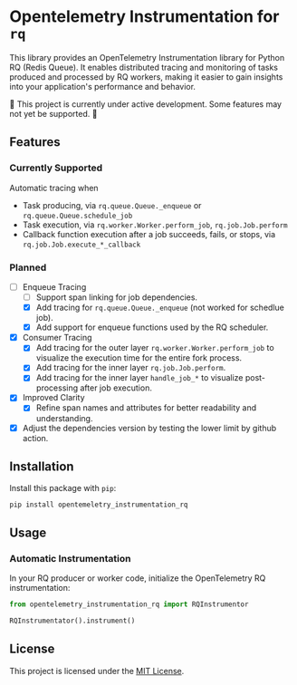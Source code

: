 # Opentelemetry Instrumentation for `rq`
This library provides an OpenTelemetry Instrumentation library for Python RQ (Redis Queue). It enables distributed tracing and monitoring of tasks produced and processed by RQ workers, making it easier to gain insights into your application's performance and behavior.

🚧 This project is currently under active development. Some features may not yet be supported. 🚧

## Features
### Currently Supported
Automatic tracing when
* Task producing, via `rq.queue.Queue._enqueue` or `rq.queue.Queue.schedule_job`
* Task execution, via `rq.worker.Worker.perform_job`, `rq.job.Job.perform`
* Callback function execution after a job succeeds, fails, or stops, via `rq.job.Job.execute_*_callback`

### Planned
- [ ] Enqueue Tracing
    - [ ] Support span linking for job dependencies.
    - [x] Add tracing for `rq.queue.Queue._enqueue` (not worked for schedlue job).
    - [x] Add support for enqueue functions used by the RQ scheduler.
- [x] Consumer Tracing
    - [x] Add tracing for the outer layer `rq.worker.Worker.perform_job` to visualize the execution time for the entire fork process.
    - [x] Add tracing for the inner layer `rq.job.Job.perform`.
    - [x] Add tracing for the inner layer `handle_job_*`  to visualize post-processing after job execution.
- [x] Improved Clarity
    - [x] Refine span names and attributes for better readability and understanding.
- [x] Adjust the dependencies version by testing the lower limit by github action.

## Installation
Install this package with `pip`:
```
pip install opentemeletry_instrumentation_rq
```

## Usage
### Automatic Instrumentation
In your RQ producer or worker code, initialize the OpenTelemetry RQ instrumentation:
```python
from opentelemetry_instrumentation_rq import RQInstrumentor

RQInstrumentator().instrument()
```

## License
This project is licensed under the [MIT License](./LICENSE).
